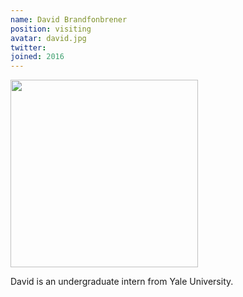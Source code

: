```yaml
---
name: David Brandfonbrener
position: visiting
avatar: david.jpg
twitter:
joined: 2016
---
```


<img width="300" src="{{site.baseurl}}/images/people/{{page.avatar}}" data-action="zoom">

David is an undergraduate intern from Yale University.
